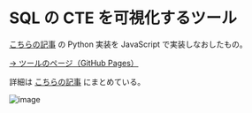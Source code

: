 # SQL の CTE を可視化するツール

[こちらの記事](https://note.com/dd_techblog/n/n3876f38cc5fc) の Python 実装を JavaScript で実装しなおしたもの。

[→ ツールのページ（GitHub Pages）](https://yamamoto-yuta.github.io/sql-cte-visualizer-js/)

詳細は [こちらの記事](https://yamamoto-yuta.github.io/articles/34) にまとめている。

![image](https://github.com/yamamoto-yuta/sql-cte-visualizer-js/assets/55144709/4c758eec-1dea-4014-939d-2e88e070c06b)
